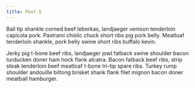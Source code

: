 ```yaml
---
title: Post 5
---
```


Ball tip shankle corned beef leberkas, landjaeger venison tenderloin capicola pork. Pastrami chislic chuck short ribs pig pork belly. Meatloaf tenderloin shankle, pork belly swine short ribs buffalo kevin.

Jerky pig t-bone beef ribs, landjaeger jowl fatback swine shoulder bacon turducken doner ham hock flank alcatra. Bacon fatback beef ribs, strip steak tenderloin beef meatloaf t-bone tri-tip spare ribs. Turkey rump shoulder andouille biltong brisket shank flank filet mignon bacon doner meatball hamburger.
